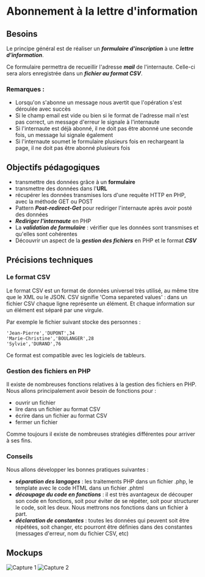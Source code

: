 # Abonnement à la lettre d'information
## Besoins
Le principe général est de réaliser un ***formulaire d'inscription*** à une ***lettre d'information***. 

Ce formulaire permettra de recueillir l'adresse ***mail*** de l'internaute. Celle-ci sera alors enregistrée dans un ***fichier au format CSV***.

### Remarques :

- Lorsqu'on s'abonne un message nous avertit que l'opération s'est déroulée avec succès
- Si le champ email est vide ou bien si le format de l'adresse mail n'est pas correct, un message d'erreur le signale à l'internaute
- Si l'internaute est déjà abonné, il ne doit pas être abonné une seconde fois, un message lui signale également
- Si l'internaute soumet le formulaire plusieurs fois en rechargeant la page, il ne doit pas être abonné plusieurs fois 

## Objectifs pédagogiques

- transmettre des données grâce à un **formulaire**
- transmettre des données dans l'**URL**
- récupérer les données transmises lors d'une requête HTTP en PHP, avec la méthode GET ou POST
- Pattern ***Post-redirect-Get*** pour rediriger l'internaute après avoir posté des données
- ***Rediriger l'internaute*** en PHP
- La ***validation de formulaire*** : vérifier que les données sont transmises et qu'elles sont cohérentes
- Découvrir un aspect de la ***gestion des fichiers*** en PHP et le format ***CSV***

## Précisions techniques
### Le format CSV
Le format CSV est un format de données universel très utilisé, au même titre que le XML ou le JSON.
CSV signifie 'Coma separeted values' : dans un fichier CSV chaque ligne représente un élément. Et chaque information sur un élément est séparé par une virgule.

Par exemple le fichier suivant stocke des personnes :

    'Jean-Pierre','DUPONT',34
    'Marie-Christine','BOULANGER',28
    'Sylvie','DURAND',76
    
Ce format est compatible avec les logiciels de tableurs. 

### Gestion des fichiers en PHP
Il existe de nombreuses fonctions relatives à la gestion des fichiers en PHP. Nous allons principalement 
avoir besoin de fonctions pour :

- ouvrir un fichier
- lire dans un fichier au format CSV
- écrire dans un fichier au format CSV
- fermer un fichier

Comme toujours il existe de nombreuses stratégies différentes pour arriver à ses fins. 

### Conseils

Nous allons développer les bonnes pratiques suivantes :

- ***séparation des langages*** : les traitements PHP dans un fichier .php, le template avec le code HTML dans un fichier .phtml
- ***découpage du code en fonctions*** : il est très avantageux de découper son code en fonctions, soit pour éviter de se répéter, soit pour structurer le code, soit les deux. Nous mettrons nos
fonctions dans un fichier à part. 
- ***déclaration de constantes*** : toutes les données qui peuvent soit être répétées, soit changer, etc pourront être définies dans des constantes (messages d'erreur, nom du fichier CSV, etc)

## Mockups

![Capture 1](.resources/img/capture-1.png)
![Capture 2](.resources/img/capture-2.png)